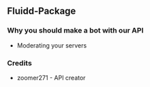 ## Fluidd-Package

### Why you should make a bot with our API
* Moderating your servers 


### Credits
* zoomer271 - API creator
